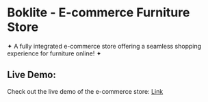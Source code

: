 # Boklite - E-commerce Furniture Store
✦ A fully integrated e-commerce store offering a seamless shopping experience for furniture online! ✦

## Live Demo:
Check out the live demo of the e-commerce store: [Link](https://www.boklite.com/)
